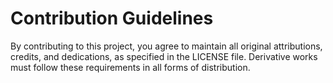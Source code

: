 # Contribution Guidelines

By contributing to this project, you agree to maintain all original attributions,
credits, and dedications, as specified in the LICENSE file. Derivative works 
must follow these requirements in all forms of distribution.
